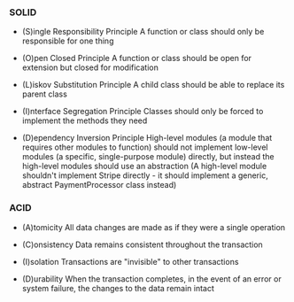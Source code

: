 ### SOLID
- (S)ingle Responsibility Principle
A function or class should only be responsible for one thing

- (O)pen Closed Principle
A function or class should be open for extension but closed for modification

- (L)iskov Substitution Principle
A child class should be able to replace its parent class

- (I)nterface Segregation Principle
Classes should only be forced to implement the methods they need

- (D)ependency Inversion Principle
High-level modules (a module that requires other modules to function) should not implement low-level modules (a specific, single-purpose module) directly, but instead the high-level modules should use an abstraction (A high-level module shouldn't implement Stripe directly - it should implement a generic, abstract PaymentProcessor class instead)

### ACID
- (A)tomicity
All data changes are made as if they were a single operation

- (C)onsistency
Data remains consistent throughout the transaction

- (I)solation
Transactions are "invisible" to other transactions

- (D)urability
When the transaction completes, in the event of an error or system failure, the changes to the data remain intact
